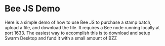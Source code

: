 # Bee JS Demo

Here is a simple demo of how to use Bee JS to purchase a stamp batch, upload a file, and download the file. It requires a Bee node running locally at port 1633. The easiest way to accomplish this is to download and setup Swarm Desktop and fund it with a small amount of BZZ
